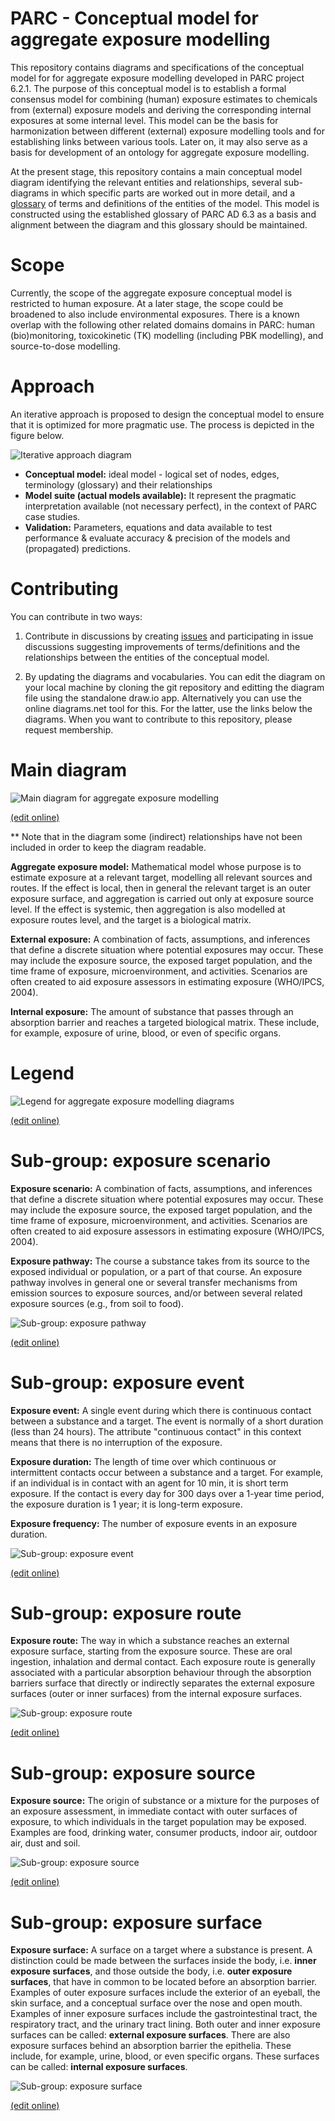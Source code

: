 # PARC - Conceptual model for aggregate exposure modelling

This repository contains diagrams and specifications of the conceptual model for for aggregate exposure modelling developed in PARC project 6.2.1. The purpose of this conceptual model is to establish a formal consensus model for combining (human) exposure estimates to chemicals from (external) exposure models and deriving the corresponding internal exposures at some internal level. This model can be the basis for harmonization between different (external) exposure modelling tools and for establishing links between various tools. Later on, it may also serve as a basis for development of an ontology for aggregate exposure modelling.

At the present stage, this repository contains a main conceptual model diagram identifying the relevant entities and relationships, several sub-diagrams in which specific parts are worked out in more detail, and a [glossary](glossary.csv) of terms and definitions of the entities of the model. This model is constructed using the established glossary of PARC AD 6.3 as a basis and alignment between the diagram and this glossary should be maintained.

# Scope

Currently, the scope of the aggregate exposure conceptual model is restricted to human exposure. At a later stage, the scope could be broadened to also include environmental exposures. There is a known overlap with the following other related domains domains in PARC: human (bio)monitoring, toxicokinetic (TK) modelling (including PBK modelling), and source-to-dose modelling.

# Approach

An iterative approach is proposed to design the conceptual model to ensure that it is optimized for more pragmatic use. The process is depicted in the figure below.

![Iterative approach diagram](approach-diagram.png "Iterative approach diagram")

- **Conceptual model:** ideal model - logical set of nodes, edges, terminology (glossary) and their relationships
- **Model suite (actual models available):** It represent the pragmatic interpretation available (not necessary perfect), in the context of PARC case studies.
- **Validation:** Parameters, equations and data available to test performance & evaluate accuracy & precision of the models and (propagated) predictions.


# Contributing

You can contribute in two ways:

1. Contribute in discussions by creating [issues](https://github.com/eu-parc/aggregate-exposure-modelling/issues) and participating in issue discussions suggesting improvements of terms/definitions and the relationships between the entities of the conceptual model.

2. By updating the diagrams and vocabularies. You can edit the diagram on your local machine by cloning the git repository and editting the diagram file using the standalone draw.io app. Alternatively you can use the online diagrams.net tool for this. For the latter, use the links below the diagrams. When you want to contribute to this repository, please request membership.

# Main diagram

![Main diagram for aggregate exposure modelling](diagrams/aggregate-exposure-modelling.drawio.svg)

[(edit online)](https://app.diagrams.net/#Heu-parc%2Faggregate-exposure-modelling%2Fdevelop%2Fdiagrams%2Faggregate-exposure-modelling.drawio.svg)

** Note that in the diagram some (indirect) relationships have not been included in order to keep the diagram readable.

**Aggregate exposure model:** Mathematical model whose purpose is to estimate exposure at a relevant target, modelling all relevant sources and routes. If the effect is local, then in general the relevant target is an outer exposure surface, and aggregation is carried out only at exposure source level. If the effect is systemic, then aggregation is also modelled at exposure routes level, and the target is a biological matrix.

**External exposure:** A combination of facts, assumptions, and inferences that define a discrete situation where potential exposures may occur. These may include the exposure source, the exposed target population, and the time frame of exposure, microenvironment, and activities. Scenarios are often created to aid exposure assessors in estimating exposure (WHO/IPCS, 2004).

**Internal exposure:** The amount of substance that passes through an absorption barrier and reaches a targeted biological matrix. These include, for example, exposure of urine, blood, or even of specific organs.

# Legend

![Legend for aggregate exposure modelling diagrams](diagrams/legend.drawio.svg)

[(edit online)](https://app.diagrams.net/#Heu-parc%2Faggregate-exposure-modelling%2Fdevelop%2Fdiagrams%2Flegend.drawio.svg)

# Sub-group: exposure scenario

**Exposure scenario:** A combination of facts, assumptions, and inferences that define a discrete situation where potential exposures may occur. These may include the exposure source, the exposed target population, and the time frame of exposure, microenvironment, and activities. Scenarios are often created to aid exposure assessors in estimating exposure (WHO/IPCS, 2004).

**Exposure pathway:** The course a substance takes from its source to the exposed individual or population, or a part of that course. An exposure pathway involves in general one or several transfer mechanisms from emission sources to exposure sources, and/or between several related exposure sources (e.g., from soil to food).

![Sub-group: exposure pathway](diagrams/sub-group-exposure-pathway.drawio.svg)

[(edit online)](https://app.diagrams.net/#Heu-parc%2Faggregate-exposure-modelling%2Fdevelop%2Fdiagrams%2Fsub-group-exposure-pathway.drawio.svg)

# Sub-group: exposure event

**Exposure event:** A single event during which there is continuous contact between a substance and a target. The event is normally of a short duration (less than 24 hours). The attribute "continuous contact" in this context means that there is no interruption of the exposure.

**Exposure duration:** The length of time over which continuous or intermittent contacts occur between a substance and a target. For example, if an individual is in contact with an agent for 10 min, it is short term exposure. If the contact is every day for 300 days over a 1-year time period, the exposure duration is 1 year; it is long-term exposure.

**Exposure frequency:** The number of exposure events in an exposure duration.

![Sub-group: exposure event](diagrams/sub-group-exposure-event.drawio.svg)

[(edit online)](https://app.diagrams.net/#Heu-parc%2Faggregate-exposure-modelling%2Fdevelop%2Fdiagrams%2Fsub-group-exposure-event.drawio.svg)

# Sub-group: exposure route

**Exposure route:** The way in which a substance reaches an external exposure surface, starting from the exposure source. These are oral ingestion, inhalation and dermal contact. Each exposure route is generally associated with a particular absorption behaviour through the absorption barriers surface that directly or indirectly separates the external exposure surfaces (outer or inner surfaces) from the internal exposure surfaces.

![Sub-group: exposure route](diagrams/sub-group-exposure-route.drawio.svg)

[(edit online)](https://app.diagrams.net/#Heu-parc%2Faggregate-exposure-modelling%2Fdevelop%2Fdiagrams%2Fsub-group-exposure-route.drawio.svg)

# Sub-group: exposure source

**Exposure source:** The origin of substance or a mixture for the purposes of an exposure assessment, in immediate contact with outer surfaces of exposure, to which individuals in the target population may be exposed. Examples are food, drinking water, consumer products, indoor air, outdoor air, dust and soil.

![Sub-group: exposure source](diagrams/sub-group-exposure-source.drawio.svg)

[(edit online)](https://app.diagrams.net/#Heu-parc%2Faggregate-exposure-modelling%2Fdevelop%2Fdiagrams%2Fsub-group-exposure-source.drawio.svg)

# Sub-group: exposure surface

**Exposure surface:** A surface on a target where a substance is present. A distinction could be made between the surfaces inside the body, i.e. **inner exposure surfaces**, and those outside the body, i.e. **outer exposure surfaces**, that have in common to be located before an absorption barrier. Examples of outer exposure surfaces include the exterior of an eyeball, the skin surface, and a conceptual surface over the nose and open mouth. Examples of inner exposure surfaces include the gastrointestinal tract, the respiratory tract, and the urinary tract lining. Both outer and inner exposure surfaces can be called: **external exposure surfaces**. There are also exposure surfaces behind an absorption barrier the epithelia. These include, for example, urine, blood, or even specific organs. These surfaces can be called: **internal exposure surfaces**.

![Sub-group: exposure surface](diagrams/sub-group-exposure-surface.drawio.svg)

[(edit online)](https://app.diagrams.net/#Heu-parc%2Faggregate-exposure-modelling%2Fdevelop%2Fdiagrams%2Fsub-group-exposure-surface.drawio.svg)
